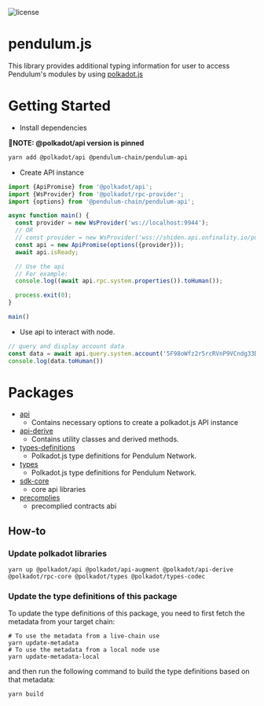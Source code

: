 ![license](https://img.shields.io/badge/License-Apache%202.0-blue?logo=apache&style=flat-square)

# pendulum.js

This library provides additional typing information for user to access Pendulum's modules by
using [polkadot.js](https://github.com/polkadot-js/api)

# Getting Started

- Install dependencies

**📝NOTE: @polkadot/api version is pinned**

```bash
yarn add @polkadot/api @pendulum-chain/pendulum-api
```

- Create API instance

```ts
import {ApiPromise} from '@polkadot/api';
import {WsProvider} from '@polkadot/rpc-provider';
import {options} from '@pendulum-chain/pendulum-api';

async function main() {
  const provider = new WsProvider('ws://localhost:9944');
  // OR
  // const provider = new WsProvider('wss://shiden.api.onfinality.io/public-ws');
  const api = new ApiPromise(options({provider}));
  await api.isReady;

  // Use the api
  // For example:
  console.log((await api.rpc.system.properties()).toHuman());

  process.exit(0);
}

main()
```

- Use api to interact with node.

```ts
// query and display account data
const data = await api.query.system.account('5F98oWfz2r5rcRVnP9VCndg33DAAsky3iuoBSpaPUbgN9AJn');
console.log(data.toHuman())
```

# Packages

- [api](./packages/api)
  - Contains necessary options to create a polkadot.js API instance
- [api-derive](./packages/api-derive)
  - Contains utility classes and derived methods.
- [types-definitions](./packages/type-definitions)
  - Polkadot.js type definitions for Pendulum Network.
- [types](./packages/types)
  - Polkadot.js type definitions for Pendulum Network.
- [sdk-core](./packages/sdk-core)
  - core api libraries
- [precomplies](./packages/precomplies)
  - precomplied contracts abi

## How-to

### Update polkadot libraries

```shell
yarn up @polkadot/api @polkadot/api-augment @polkadot/api-derive @polkadot/rpc-core @polkadot/types @polkadot/types-codec
```

### Update the type definitions of this package

To update the type definitions of this package, you need to first fetch the metadata from your target chain:

```shell
# To use the metadata from a live-chain use
yarn update-metadata
# To use the metadata from a local node use
yarn update-metadata-local
```

and then run the following command to build the type definitions based on that metadata:

```shell
yarn build
```
